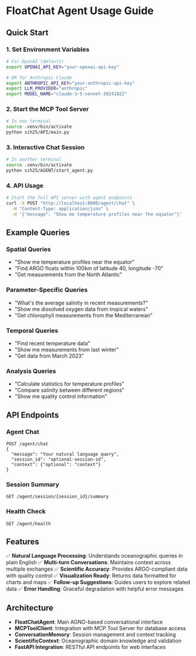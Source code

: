 # FloatChat Agent Usage Guide

## Quick Start

### 1. Set Environment Variables
```bash
# For OpenAI (default)
export OPENAI_API_KEY="your-openai-api-key"

# OR for Anthropic Claude
export ANTHROPIC_API_KEY="your-anthropic-api-key"
export LLM_PROVIDER="anthropic"
export MODEL_NAME="claude-3-5-sonnet-20241022"
```

### 2. Start the MCP Tool Server
```bash
# In one terminal
source .venv/bin/activate
python sih25/API/main.py
```

### 3. Interactive Chat Session
```bash
# In another terminal
source .venv/bin/activate
python sih25/AGENT/start_agent.py
```

### 4. API Usage
```bash
# Start the full API server with agent endpoints
curl -X POST "http://localhost:8000/agent/chat" \
  -H "Content-Type: application/json" \
  -d '{"message": "Show me temperature profiles near the equator"}'
```

## Example Queries

### Spatial Queries
- "Show me temperature profiles near the equator"
- "Find ARGO floats within 100km of latitude 40, longitude -70"
- "Get measurements from the North Atlantic"

### Parameter-Specific Queries
- "What's the average salinity in recent measurements?"
- "Show me dissolved oxygen data from tropical waters"
- "Get chlorophyll measurements from the Mediterranean"

### Temporal Queries
- "Find recent temperature data"
- "Show me measurements from last winter"
- "Get data from March 2023"

### Analysis Queries
- "Calculate statistics for temperature profiles"
- "Compare salinity between different regions"
- "Show me quality control information"

## API Endpoints

### Agent Chat
```
POST /agent/chat
{
  "message": "Your natural language query",
  "session_id": "optional-session-id",
  "context": {"optional": "context"}
}
```

### Session Summary
```
GET /agent/session/{session_id}/summary
```

### Health Check
```
GET /agent/health
```

## Features

✅ **Natural Language Processing**: Understands oceanographic queries in plain English
✅ **Multi-turn Conversations**: Maintains context across multiple exchanges
✅ **Scientific Accuracy**: Provides ARGO-compliant data with quality control
✅ **Visualization Ready**: Returns data formatted for charts and maps
✅ **Follow-up Suggestions**: Guides users to explore related data
✅ **Error Handling**: Graceful degradation with helpful error messages

## Architecture

- **FloatChatAgent**: Main AGNO-based conversational interface
- **MCPToolClient**: Integration with MCP Tool Server for database access
- **ConversationMemory**: Session management and context tracking
- **ScientificContext**: Oceanographic domain knowledge and validation
- **FastAPI Integration**: RESTful API endpoints for web interfaces